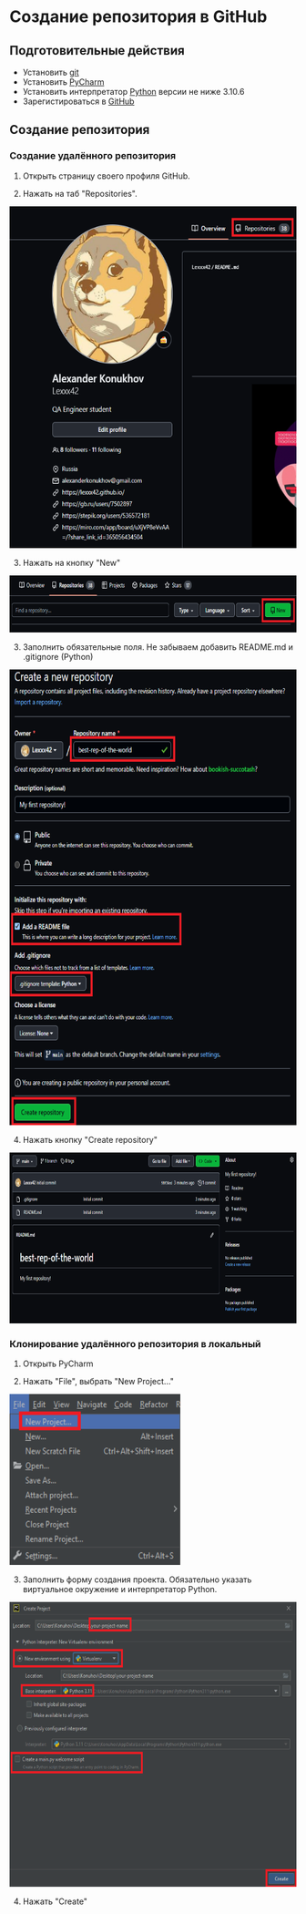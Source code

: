 # Создание репозитория в GitHub

## Подготовительные действия

+ Установить [git](https://git-scm.com/downloads)
+ Установить [PyCharm](https://www.jetbrains.com/pycharm/download)
+ Установить интерпретатор [Python](https://www.python.org/downloads/) версии не ниже 3.10.6
+ Зарегистироваться в [GitHub](https://github.com/)

## Создание репозитория

### Создание удалённого репозитория

1. Открыть страницу своего профиля GitHub.

2. Нажать на таб "Repositories".

<img src="img/github_profile.png" width="600" height="600" alt="github profile">

3. Нажать на кнопку "New"

<img src="img/new_rep.png" width="600" height="100" alt="new button">

3. Заполнить обязательные поля. Не забываем добавить README.md и .gitignore (Python)

<img src="img/rep_form.png" width="600" height="800" alt="new repository form">

4. Нажать кнопку "Create repository"

<img src="img/new_rep_window.png" width="800" height="300" alt="new repository window">

### Клонирование удалённого репозитория в локальный

1. Открыть PyCharm

2. Нажать "File", выбрать "New Project..."

<img src="img/new_project.png" width="300" height="300" alt="new rycharm project">

3. Заполнить форму создания проекта. Обязательно указать виртуальное окружение и интерпретатор Python.

<img src="img/new_project_form.png" width="600" height="500" alt="new rycharm project">

4. Нажать "Create"

